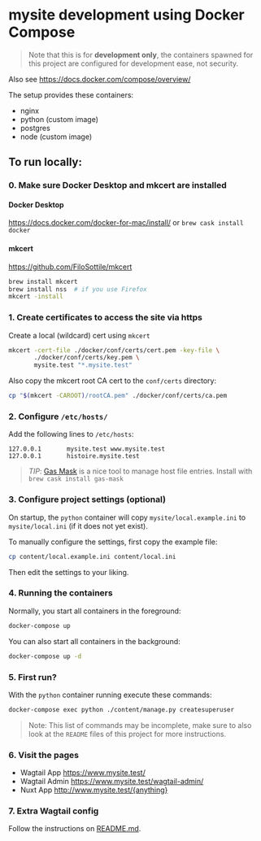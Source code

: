 # mysite development using Docker Compose

> Note that this is for **development only**, the containers spawned for
this project are configured for development ease, not security.

Also see <https://docs.docker.com/compose/overview/>

The setup provides these containers:

* nginx
* python (custom image)
* postgres
* node (custom image)

## To run locally:

### 0. Make sure Docker Desktop and mkcert are installed

#### Docker Desktop

<https://docs.docker.com/docker-for-mac/install/> or `brew cask install docker`

#### mkcert

<https://github.com/FiloSottile/mkcert>

```sh
brew install mkcert
brew install nss  # if you use Firefox
mkcert -install
```

### 1. Create certificates to access the site via https

Create a local (wildcard) cert using `mkcert`

```sh
mkcert -cert-file ./docker/conf/certs/cert.pem -key-file \
       ./docker/conf/certs/key.pem \
       mysite.test "*.mysite.test"
```

Also copy the mkcert root CA cert to the `conf/certs` directory:

```sh
cp "$(mkcert -CAROOT)/rootCA.pem" ./docker/conf/certs/ca.pem
```

### 2. Configure `/etc/hosts/`

Add the following lines to `/etc/hosts`:

```
127.0.0.1       mysite.test www.mysite.test
127.0.0.1       histoire.mysite.test
```

> *TIP*: [Gas Mask](https://github.com/2ndalpha/gasmask) is a nice tool
to manage host file entries. Install with `brew cask install gas-mask`


### 3. Configure project settings (optional)

On startup, the `python` container will copy `mysite/local.example.ini` to
`mysite/local.ini` (if it does not yet exist).

To manually configure the settings, first copy the example file:

```sh
cp content/local.example.ini content/local.ini
```

Then edit the settings to your liking.


### 4. Running the containers

Normally, you start all containers in the foreground:

```sh
docker-compose up
```

You can also start all containers in the background:

```sh
docker-compose up -d
```


### 5. First run?

With the `python` container running execute these commands:

```sh
docker-compose exec python ./content/manage.py createsuperuser
```

> Note: This list of commands may be incomplete, make sure to also look
at the `README` files of this project for more instructions.


### 6. Visit the pages

- Wagtail App <https://www.mysite.test/>
- Wagtail Admin <https://www.mysite.test/wagtail-admin/>
- Nuxt App <http://www.mysite.test/{anything}>

### 7. Extra Wagtail config

Follow the instructions on [README.md](../README.md).
